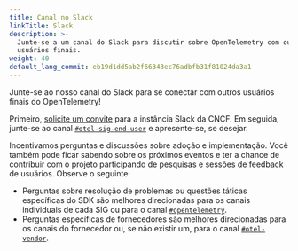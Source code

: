```yaml
---
title: Canal no Slack
linkTitle: Slack
description: >-
  Junte-se a um canal do Slack para discutir sobre OpenTelemetry com outros
  usuários finais.
weight: 40
default_lang_commit: eb19d1dd5ab2f66343ec76adbfb31f81024da3a1
---
```


Junte-se ao nosso canal do Slack para se conectar com outros usuários finais do
OpenTelemetry!

Primeiro, [solicite um convite](https://slack.cncf.io/) para a instância Slack
da CNCF. Em seguida, junte-se ao canal
[`#otel-sig-end-user`](https://cloud-native.slack.com/archives/C01RT3MSWGZ) e
apresente-se, se desejar.

Incentivamos perguntas e discussões sobre adoção e implementação. Você também
pode ficar sabendo sobre os próximos eventos e ter a chance de contribuir com o
projeto participando de pesquisas e sessões de feedback de usuários. Observe o
seguinte:

- Perguntas sobre resolução de problemas ou questões táticas específicas do SDK
  são melhores direcionadas para os canais individuais de cada SIG ou para o
  canal [`#opentelemetry`](https://cloud-native.slack.com/archives/CJFCJHG4Q).
- Perguntas específicas de fornecedores são melhores direcionadas para os canais
  do fornecedor ou, se não existir um, para o canal
  [`#otel-vendor`](https://cloud-native.slack.com/archives/C031SAMGV2A).
